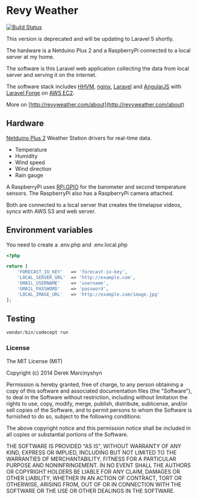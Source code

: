 # Revy Weather

[![Build Status](https://travis-ci.org/DerekMarcinyshyn/revyweather-laravel.svg?branch=master)](https://travis-ci.org/DerekMarcinyshyn/revyweather-laravel)

This version is deprecated and will be updating to Laravel 5 shortly.

The hardware is a Netduino Plus 2 and a RaspberryPi connected to a local server at my home.

The software is this Laravel web application collecting the data from local server and serving it on the internet.

The software stack includes [HHVM](http://hhvm.com/), [nginx](http://nginx.org/), [Laravel](http://laravel.com/) and [AngularJS](https://angularjs.org/) with [Laravel Forge](https://forge.laravel.com/) on [AWS EC2](http://aws.amazon.com/).

More on [http://revyweather.com/about](http://revyweather.com/about)

## Hardware

[Netduino Plus 2](https://github.com/DerekMarcinyshyn/MonasheeWeatherStation)
Weather Station drivers for real-time data.
* Temperature
* Humidity
* Wind speed
* Wind direction
* Rain gauge

A RaspberryPi uses [RPi.GPIO](https://pypi.python.org/pypi/RPi.GPIO) for the barometer and second temperature sensors. The RaspberryPi also has a RaspberryPi camera attached.

Both are connected to a local server that creates the timelapse videos, syncs with AWS S3 and web server.

## Environment variables

You need to create a .env.php and .env.local.php

```php
<?php

return [
    'FORECAST_IO_KEY'   => 'forecast-io-key',
    'LOCAL_SERVER_URL'  => 'http://example.com',
    'GMAIL_USERNAME'    => 'username',
    'GMAIL_PASSWORD'    => 'password',
    'LOCAL_IMAGE_URL'   => 'http://example.com/image.jpg'
];
```

## Testing
```php
vendor/bin/codecept run
```

### License

The MIT License (MIT)

Copyright (c) 2014 Derek Marcinyshyn

Permission is hereby granted, free of charge, to any person obtaining a copy
of this software and associated documentation files (the "Software"), to deal
in the Software without restriction, including without limitation the rights
to use, copy, modify, merge, publish, distribute, sublicense, and/or sell
copies of the Software, and to permit persons to whom the Software is
furnished to do so, subject to the following conditions:

The above copyright notice and this permission notice shall be included in
all copies or substantial portions of the Software.

THE SOFTWARE IS PROVIDED "AS IS", WITHOUT WARRANTY OF ANY KIND, EXPRESS OR
IMPLIED, INCLUDING BUT NOT LIMITED TO THE WARRANTIES OF MERCHANTABILITY,
FITNESS FOR A PARTICULAR PURPOSE AND NONINFRINGEMENT. IN NO EVENT SHALL THE
AUTHORS OR COPYRIGHT HOLDERS BE LIABLE FOR ANY CLAIM, DAMAGES OR OTHER
LIABILITY, WHETHER IN AN ACTION OF CONTRACT, TORT OR OTHERWISE, ARISING FROM,
OUT OF OR IN CONNECTION WITH THE SOFTWARE OR THE USE OR OTHER DEALINGS IN
THE SOFTWARE.